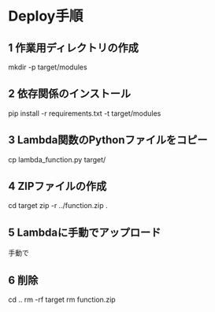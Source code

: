 # Deploy手順

## 1 作業用ディレクトリの作成
mkdir -p target/modules

## 2 依存関係のインストール
pip install -r requirements.txt -t target/modules

## 3 Lambda関数のPythonファイルをコピー
cp lambda_function.py target/

<!-- rsync -av --exclude='.gitignore' --exclude='venv/' --exclude='function.zip' --exclude='target/' ./ deploy_package/ -->

## 4 ZIPファイルの作成
cd target
zip -r ../function.zip .

## 5 Lambdaに手動でアップロード
手動で

## 6 削除
cd ..
rm -rf target
rm function.zip
